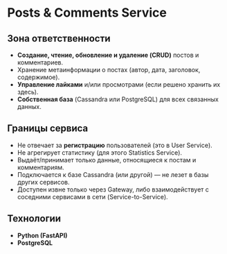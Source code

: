 # Posts & Comments Service

## Зона ответственности

- **Создание, чтение, обновление и удаление (CRUD)** постов и комментариев.
- Хранение метаинформации о постах (автор, дата, заголовок, содержимое).
- **Управление лайками** и/или просмотрами (если решено хранить их здесь).
- **Собственная база** (Cassandra или PostgreSQL) для всех связанных данных.

## Границы сервиса

- Не отвечает за **регистрацию** пользователей (это в User Service).
- Не агрегирует статистику (для этого Statistics Service).
- Выдаёт/принимает только данные, относящиеся к постам и комментариям.
- Подключается к базе Cassandra (или другой) — не лезет в базы других сервисов.
- Доступен извне только через Gateway, либо взаимодействует с соседними сервисами в сети (Service-to-Service).

## Технологии

- **Python (FastAPI)**
- **PostgreSQL** 

